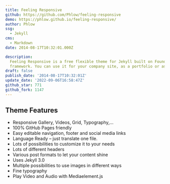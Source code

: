 ```yaml
---
title: Feeling Responsive
github: https://github.com/Phlow/feeling-responsive
demo: https://phlow.github.io/feeling-responsive/
author: Phlow
ssg:
  - Jekyll
cms:
  - Markdown
date: 2014-08-17T10:32:01.000Z

description:
  Feeling Responsive is a free flexible theme for Jekyll built on Foundation
  framework. You can use it for your company site, as a portfolio or as a blog.
draft: false
publish_date: '2014-08-17T10:32:01Z'
update_date: '2022-09-06T16:58:47Z'
github_star: 771
github_fork: 1147
---
```

## Theme Features

- Responsive Gallery, Videos, Grid, Typography,…
- 100% GitHub Pages friendly
- Easy editable navigation, footer and social media links
- Language Ready – just translate one file.
- Lots of possibilities to customize it to your needs
- Lots of different headers
- Various post formats to let your content shine
- Uses Jekyll 3.0
- Multiple possibilities to use images in different ways
- Fine typography
- Play Video and Audio with Mediaelement.js
